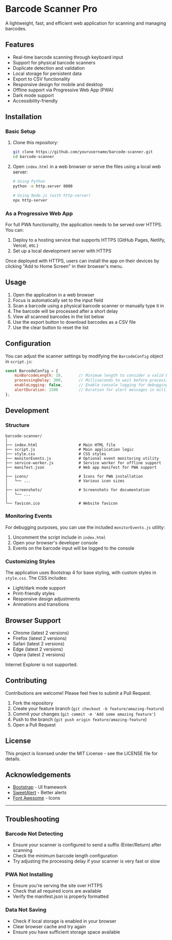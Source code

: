 # Barcode Scanner Pro

A lightweight, fast, and efficient web application for scanning and managing barcodes.

## Features

- Real-time barcode scanning through keyboard input
- Support for physical barcode scanners
- Duplicate detection and validation
- Local storage for persistent data
- Export to CSV functionality
- Responsive design for mobile and desktop
- Offline support via Progressive Web App (PWA)
- Dark mode support
- Accessibility-friendly

## Installation

### Basic Setup

1. Clone this repository:
   ```bash
   git clone https://github.com/yourusername/barcode-scanner.git
   cd barcode-scanner
   ```

2. Open `index.html` in a web browser or serve the files using a local web server:
   ```bash
   # Using Python
   python -m http.server 8000
   
   # Using Node.js (with http-server)
   npx http-server
   ```

### As a Progressive Web App

For full PWA functionality, the application needs to be served over HTTPS. You can:

1. Deploy to a hosting service that supports HTTPS (GitHub Pages, Netlify, Vercel, etc.)
2. Set up a local development server with HTTPS

Once deployed with HTTPS, users can install the app on their devices by clicking "Add to Home Screen" in their browser's menu.

## Usage

1. Open the application in a web browser
2. Focus is automatically set to the input field
3. Scan a barcode using a physical barcode scanner or manually type it in
4. The barcode will be processed after a short delay
5. View all scanned barcodes in the list below
6. Use the export button to download barcodes as a CSV file
7. Use the clear button to reset the list

## Configuration

You can adjust the scanner settings by modifying the `BarcodeConfig` object in `script.js`:

```javascript
const BarcodeConfig = {
    minBarcodeLength: 10,       // Minimum length to consider a valid barcode
    processingDelay: 300,       // Milliseconds to wait before processing
    enableLogging: false,       // Enable console logging for debugging
    alertDuration: 1500         // Duration for alert messages in milliseconds
};
```

## Development

### Structure

```
barcode-scanner/
│
├── index.html                  # Main HTML file
├── script.js                   # Main application logic
├── style.css                   # CSS styles
├── monitorEvents.js            # Optional event monitoring utility
├── service-worker.js           # Service worker for offline support
├── manifest.json               # Web app manifest for PWA support
│
├── icons/                      # Icons for PWA installation
│   └── ...                     # Various icon sizes
│
├── screenshots/                # Screenshots for documentation
│   └── ...
│
└── favicon.ico                 # Website favicon
```

### Monitoring Events

For debugging purposes, you can use the included `monitorEvents.js` utility:

1. Uncomment the script include in `index.html`
2. Open your browser's developer console
3. Events on the barcode input will be logged to the console

### Customizing Styles

The application uses Bootstrap 4 for base styling, with custom styles in `style.css`. The CSS includes:

- Light/dark mode support
- Print-friendly styles
- Responsive design adjustments
- Animations and transitions

## Browser Support

- Chrome (latest 2 versions)
- Firefox (latest 2 versions)
- Safari (latest 2 versions)
- Edge (latest 2 versions)
- Opera (latest 2 versions)

Internet Explorer is not supported.

## Contributing

Contributions are welcome! Please feel free to submit a Pull Request.

1. Fork the repository
2. Create your feature branch (`git checkout -b feature/amazing-feature`)
3. Commit your changes (`git commit -m 'Add some amazing feature'`)
4. Push to the branch (`git push origin feature/amazing-feature`)
5. Open a Pull Request

## License

This project is licensed under the MIT License - see the LICENSE file for details.

## Acknowledgements

- [Bootstrap](https://getbootstrap.com/) - UI framework
- [SweetAlert](https://sweetalert.js.org/) - Better alerts
- [Font Awesome](https://fontawesome.com/) - Icons

---

## Troubleshooting

### Barcode Not Detecting

- Ensure your scanner is configured to send a suffix (Enter/Return) after scanning
- Check the minimum barcode length configuration
- Try adjusting the processing delay if your scanner is very fast or slow

### PWA Not Installing

- Ensure you're serving the site over HTTPS
- Check that all required icons are available
- Verify the manifest.json is properly formatted

### Data Not Saving

- Check if local storage is enabled in your browser
- Clear browser cache and try again
- Ensure you have sufficient storage space available
